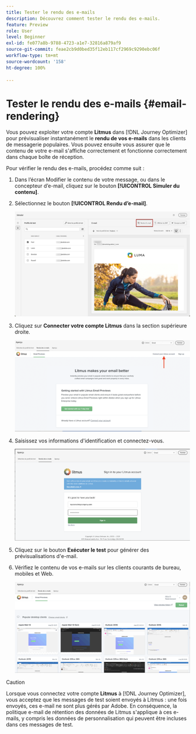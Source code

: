 ```yaml
---
title: Tester le rendu des e-mails
description: Découvrez comment tester le rendu des e-mails.
feature: Preview
role: User
level: Beginner
exl-id: fe077a8b-9788-4723-a1e7-32816a879af9
source-git-commit: feae2cb9d0bed35f12eb117cf2969c9290ebc06f
workflow-type: tm+mt
source-wordcount: '158'
ht-degree: 100%

---
```


# Tester le rendu des e-mails {#email-rendering}

Vous pouvez exploiter votre compte **Litmus** dans [!DNL Journey Optimizer] pour prévisualiser instantanément le **rendu de vos e-mails** dans les clients de messagerie populaires. Vous pouvez ensuite vous assurer que le contenu de votre e-mail s&#39;affiche correctement et fonctionne correctement dans chaque boîte de réception.

Pour vérifier le rendu des e-mails, procédez comme suit :

1. Dans l’écran Modifier le contenu de votre message, ou dans le concepteur d’e-mail, cliquez sur le bouton **[!UICONTROL Simuler du contenu]**.

1. Sélectionnez le bouton **[!UICONTROL Rendu d’e-mail]**.

   ![](../email/assets/email-rendering-button.png)

1. Cliquez sur **Connecter votre compte Litmus** dans la section supérieure droite.

   ![](../email/assets/email-rendering-litmus.png)

1. Saisissez vos informations d&#39;identification et connectez-vous.

   ![](../email/assets/email-rendering-credentials.png)

1. Cliquez sur le bouton **Exécuter le test** pour générer des prévisualisations d&#39;e-mail.

1. Vérifiez le contenu de vos e-mails sur les clients courants de bureau, mobiles et Web.

   ![](../email/assets/email-rendering-previews.png)

>[!CAUTION]
>
>Lorsque vous connectez votre compte **Litmus** à [!DNL Journey Optimizer], vous acceptez que les messages de test soient envoyés à Litmus : une fois envoyés, ces e-mail ne sont plus gérés par Adobe. En conséquence, la politique e-mail de rétention des données de Litmus s&#39;applique à ces e-mails, y compris les données de personnalisation qui peuvent être incluses dans ces messages de test.
